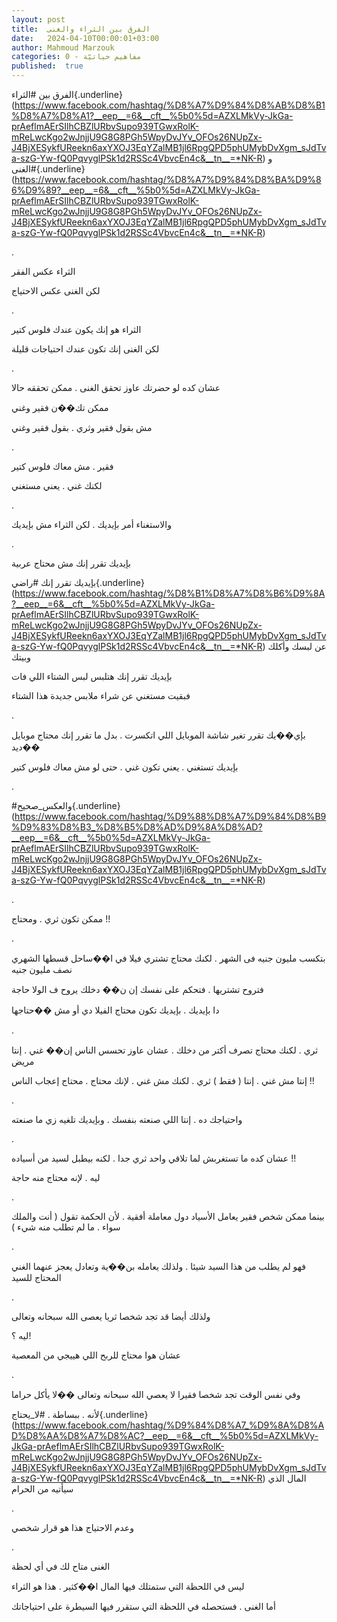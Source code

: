 ```yaml
---
layout: post
title:  الفرق بين الثراء والغنى
date:   2024-04-10T00:00:01+03:00
author: Mahmoud Marzouk
categories: 0 - مفاهيم حياتيّة
published:  true
---
```

الفرق بين
\#الثراء{.underline}(https://www.facebook.com/hashtag/%D8%A7%D9%84%D8%AB%D8%B1%D8%A7%D8%A1?__eep__=6&__cft__%5b0%5d=AZXLMkVy-JkGa-prAeflmAErSIlhCBZlURbvSupo939TGwxRolK-mReLwcKgo2wJnjjU9G8G8PGh5WpyDvJYv_OFOs26NUpZx-J4BjXESykfUReekn6axYXOJ3EqYZalMB1jl6RpgQPD5phUMybDvXgm_sJdTva-szG-Yw-fQ0PqvyglPSk1d2RSSc4VbvcEn4c&__tn__=*NK-R)
و
\#الغنى{.underline}(https://www.facebook.com/hashtag/%D8%A7%D9%84%D8%BA%D9%86%D9%89?__eep__=6&__cft__%5b0%5d=AZXLMkVy-JkGa-prAeflmAErSIlhCBZlURbvSupo939TGwxRolK-mReLwcKgo2wJnjjU9G8G8PGh5WpyDvJYv_OFOs26NUpZx-J4BjXESykfUReekn6axYXOJ3EqYZalMB1jl6RpgQPD5phUMybDvXgm_sJdTva-szG-Yw-fQ0PqvyglPSk1d2RSSc4VbvcEn4c&__tn__=*NK-R)

.

الثراء عكس الفقر

لكن الغنى عكس الاحتياج

.

الثراء هو إنك يكون عندك فلوس كتير

لكن الغنى إنك تكون عندك احتياجات قليلة

.

عشان كده لو حضرتك عاوز تحقق الغنى . ممكن تحققه حالا

ممكن تك��ن فقير وغني

مش بقول فقير وثري . بقول فقير وغني

.

فقير . مش معاك فلوس كتير

لكنك غني . يعني مستغني

.

والاستغناء أمر بإيديك . لكن الثراء مش بإيديك

.

بإيديك تقرر إنك مش محتاج عربية

بإيديك تقرر إنك
\#راضي{.underline}(https://www.facebook.com/hashtag/%D8%B1%D8%A7%D8%B6%D9%8A?__eep__=6&__cft__%5b0%5d=AZXLMkVy-JkGa-prAeflmAErSIlhCBZlURbvSupo939TGwxRolK-mReLwcKgo2wJnjjU9G8G8PGh5WpyDvJYv_OFOs26NUpZx-J4BjXESykfUReekn6axYXOJ3EqYZalMB1jl6RpgQPD5phUMybDvXgm_sJdTva-szG-Yw-fQ0PqvyglPSk1d2RSSc4VbvcEn4c&__tn__=*NK-R)
عن لبسك وأكلك وبيتك

بإيديك تقرر إنك هتلبس لبس الشتاء اللي فات

فبقيت مستغني عن شراء ملابس جديدة هذا الشتاء

.

بإي��يك تقرر تغير شاشة الموبايل اللي اتكسرت . بدل ما تقرر إنك محتاج
موبايل ��ديد

بإيديك تستغني . يعني تكون غني . حتى لو مش معاك فلوس كتير

.

\#والعكس_صحيح{.underline}(https://www.facebook.com/hashtag/%D9%88%D8%A7%D9%84%D8%B9%D9%83%D8%B3_%D8%B5%D8%AD%D9%8A%D8%AD?__eep__=6&__cft__%5b0%5d=AZXLMkVy-JkGa-prAeflmAErSIlhCBZlURbvSupo939TGwxRolK-mReLwcKgo2wJnjjU9G8G8PGh5WpyDvJYv_OFOs26NUpZx-J4BjXESykfUReekn6axYXOJ3EqYZalMB1jl6RpgQPD5phUMybDvXgm_sJdTva-szG-Yw-fQ0PqvyglPSk1d2RSSc4VbvcEn4c&__tn__=*NK-R)

.

ممكن تكون ثري . ومحتاج !!

.

بتكسب مليون جنيه فى الشهر . لكنك محتاج تشتري فيلا في ا��ساحل قسطها
الشهري نصف مليون جنيه

فتروح تشتريها . فتحكم على نفسك إن ن�� دخلك يروح ف الولا حاجة

دا بإيديك . بإيديك تكون محتاج الفيلا دي أو مش ��حتاجها

.

ثري . لكنك محتاج تصرف أكتر من دخلك . عشان عاوز تحسس الناس إن�� غني .
إنتا مريض

إنتا مش غني . إنتا ( فقط ) ثري . لكنك مش غني . لإنك محتاج . محتاج إعجاب
الناس !!

.

واحتياجك ده . إنتا اللي صنعته بنفسك . وبإيديك تلغيه زي ما
صنعته

.

عشان كده ما تستغربش لما تلاقي واحد ثري جدا . لكنه بيطبل لسيد من
أسياده !!

ليه . لإنه محتاج منه حاجة

.

بينما ممكن شخص فقير يعامل الأسياد دول معاملة أفقية . لأن الحكمة تقول (
أنت والملك سواء . ما لم تطلب منه شيء )

.

فهو لم يطلب من هذا السيد شيئا . ولذلك يعامله بن��ية وتعادل يعجز عنهما
الغني المحتاج للسيد

.

ولذلك أيضا قد تجد شخصا ثريا يعصى الله سبحانه وتعالى

ليه ؟!

عشان هوا محتاج للربح اللي هييجي من المعصية

.

وفي نفس الوقت تجد شخصا فقيرا لا يعصي الله سبحانه وتعالى ��لا يأكل
حراما

لأنه . ببساطة .
\#لا_يحتاج{.underline}(https://www.facebook.com/hashtag/%D9%84%D8%A7_%D9%8A%D8%AD%D8%AA%D8%A7%D8%AC?__eep__=6&__cft__%5b0%5d=AZXLMkVy-JkGa-prAeflmAErSIlhCBZlURbvSupo939TGwxRolK-mReLwcKgo2wJnjjU9G8G8PGh5WpyDvJYv_OFOs26NUpZx-J4BjXESykfUReekn6axYXOJ3EqYZalMB1jl6RpgQPD5phUMybDvXgm_sJdTva-szG-Yw-fQ0PqvyglPSk1d2RSSc4VbvcEn4c&__tn__=*NK-R)
المال الذي سيأتيه من الحرام

.

وعدم الاحتياج هذا هو قرار شخصي

.

الغنى متاح لك في أي لحظة

ليس في اللحظة التي ستمتلك فيها المال ا��كثير . هذا هو الثراء

أما الغنى . فستحصله في اللحظة التي ستقرر فيها السيطرة على
احتياجاتك

